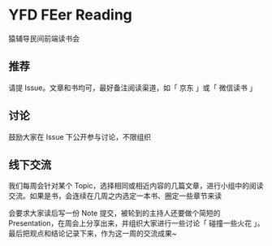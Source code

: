 # YFD FEer Reading

猿辅导民间前端读书会

## 推荐

请提 Issue。文章和书均可，最好备注阅读渠道，如「 京东 」或「 微信读书 」

## 讨论

鼓励大家在 Issue 下公开参与讨论，不限组织

## 线下交流

我们每周会针对某个 Topic，选择相同或相近内容的几篇文章，进行小组中的阅读交流。如果是书，会连续在几周之内选定一本书、圈定一些章节来读

会要求大家读后写一份 Note 提交，被轮到的主持人还要做个简短的 Presentation，在周会上分享出来，并组织大家进行一些讨论「 碰撞一些火花 」。最后把观点和结论记录下来，作为这一周的交流成果~
